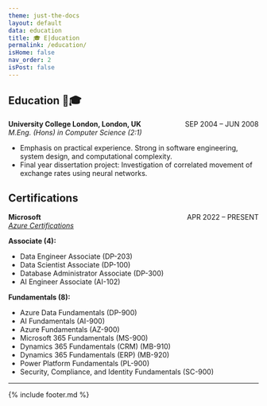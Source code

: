```yaml
---
theme: just-the-docs
layout: default
data: education
title: 🎓 E|ducation
permalink: /education/
isHome: false
nav_order: 2
isPost: false
---
```


## Education 🦜️🎓
<div class="education-entry">
    <p style="display: flex; justify-content: space-between;">
      <span>
        <strong>University College London, London, UK</strong><br>
        <em>M.Eng. (Hons) in Computer Science (2:1)</em>
      </span>
      <span>SEP 2004 – JUN 2008</span>
    </p>
    <p>
        <ul>
            <li>Emphasis on practical experience. Strong in software engineering, system design, and computational complexity.</li>
            <li>Final year dissertation project: Investigation of correlated movement of exchange rates using neural networks.</li>
        </ul>
    </p>
</div>

## Certifications

<div class="certifications-entry">
    <p style="display: flex; justify-content: space-between;">
      <span>
        <strong>Microsoft</strong><br>
        <em><a href="https://learn.microsoft.com/en-gb/users/abrarmudhir-6026/transcript/d82xosq0p1r8epj" target="_blank">Azure Certifications</a></em>
      </span>
      <span>APR 2022 – PRESENT</span>
    </p>
</div>

**Associate (4):**
- Data Engineer Associate (DP-203)
- Data Scientist Associate (DP-100)
- Database Administrator Associate (DP-300)
- AI Engineer Associate (AI-102)

**Fundamentals (8):**
- Azure Data Fundamentals (DP-900)
- AI Fundamentals (AI-900)
- Azure Fundamentals (AZ-900)
- Microsoft 365 Fundamentals (MS-900)
- Dynamics 365 Fundamentals (CRM) (MB-910)
- Dynamics 365 Fundamentals (ERP) (MB-920)
- Power Platform Fundamentals (PL-900)
- Security, Compliance, and Identity Fundamentals (SC-900)

---

{% include footer.md %}
